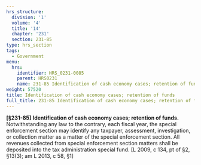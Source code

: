 ```yaml
---
hrs_structure:
  division: '1'
  volume: '4'
  title: '14'
  chapter: '231'
  section: 231-85
type: hrs_section
tags:
  - Government
menu:
  hrs:
    identifier: HRS_0231-0085
    parent: HRS0231
    name: 231-85 Identification of cash economy cases; retention of funds
weight: 57520
title: Identification of cash economy cases; retention of funds
full_title: 231-85 Identification of cash economy cases; retention of funds
---
```

**[§231-85]** **Identification of cash economy cases; retention of funds.** Notwithstanding any law to the contrary, each fiscal year, the special enforcement section may identify any taxpayer, assessment, investigation, or collection matter as a matter of the special enforcement section. All revenues collected from special enforcement section matters shall be deposited into the tax administration special fund. [L 2009, c 134, pt of §2, §13(3); am L 2013, c 58, §1]